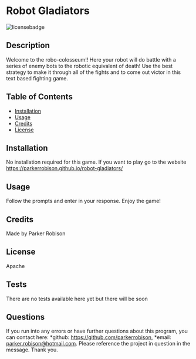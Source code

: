 # Robot Gladiators

  ![licensebadge](https://img.shields.io/badge/license-Apache-blue)

  ## Description 
  
  Welcome to the robo-colosseum!! Here your robot will do battle with a series of enemy bots to the robotic equivalent of death! Use the best strategy to make it through all of the fights and to come out victor in this text based fighting game.
  
  
  ## Table of Contents
  
  * [Installation](#installation)
  * [Usage](#usage)
  * [Credits](#credits)
  * [License](#license)
  

  ## Installation
  
  No installation required for this game. If you want to play go to the website https://parkerrobison.github.io/robot-gladiators/
  
  ## Usage 

  Follow the prompts and enter in your response. Enjoy the game!
  
  ## Credits
  
  Made by Parker Robison
   
  ## License

  Apache
  
  
  
  
  ## Tests

  There are no tests available here yet but there will be soon
  

  ## Questions
  If you run into any errors or have further questions about this program, you can contact here: 
    *github: https://github.com/parkerrobison, 
    *email: parker.robison@hotmail.com.
  Please reference the project in question in the message. Thank you.
